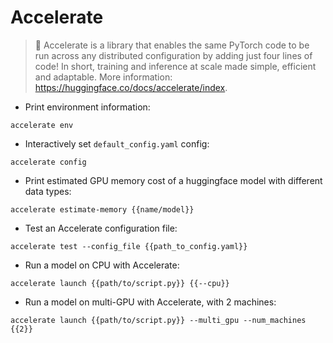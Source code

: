 # Accelerate

> 🤗 Accelerate is a library that enables the same PyTorch code to be run across any distributed configuration by adding just four lines of code!
> In short, training and inference at scale made simple, efficient and adaptable.
> More information: <https://huggingface.co/docs/accelerate/index>.

- Print environment information:

`accelerate env`

- Interactively set `default_config.yaml` config:

`accelerate config`

- Print estimated GPU memory cost of a huggingface model with different data types:

`accelerate estimate-memory {{name/model}}`

- Test an Accelerate configuration file:

`accelerate test --config_file {{path_to_config.yaml}}`

- Run a model on CPU with Accelerate:

`accelerate launch {{path/to/script.py}} {{--cpu}}`

- Run a model on multi-GPU with Accelerate, with 2 machines:

`accelerate launch {{path/to/script.py}} --multi_gpu --num_machines {{2}}`
